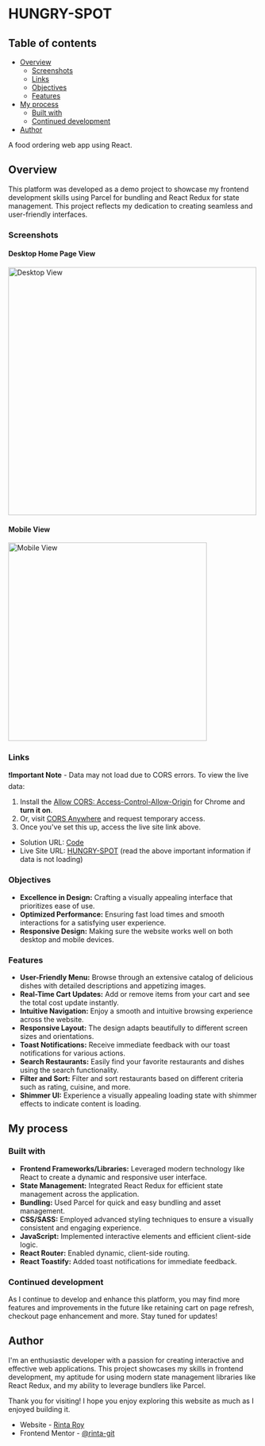 # HUNGRY-SPOT

## Table of contents

- [Overview](#overview)
  - [Screenshots](#screenshots)
  - [Links](#links)
  - [Objectives](#objectives)
  - [Features](#features)
- [My process](#my-process)
  - [Built with](#built-with)
  - [Continued development](#continued-development)
- [Author](#author)

A food ordering web app using React.

## Overview
This platform was developed as a demo project to showcase my frontend development skills using Parcel for bundling and React Redux for state management. This project reflects my dedication to creating seamless and user-friendly interfaces.

### Screenshots

#### Desktop Home Page View 
<img src="./screenshorts/dView.png" alt="Desktop View" width="500"/>

#### Mobile View 
<img src="./screenshorts/mView.png" alt="Mobile View" width="400"/>

### Links
:exclamation:**Important Note** - Data may not load due to CORS errors. 
To view the live data:
   1. Install the [Allow CORS: Access-Control-Allow-Origin](https://chromewebstore.google.com/detail/allow-cors-access-control/lhobafahddgcelffkeicbaginigeejlf) for Chrome and **turn it on**. 
   2. Or, visit [CORS Anywhere](https://cors-anywhere.herokuapp.com/corsdemo) and request temporary access. 
   3. Once you've set this up, access the live site link above.

- Solution URL: [Code](https://github.com/rinta-git/HUNGRY-SPOT/blob/main/src/App.js)
- Live Site URL: [HUNGRY-SPOT](https://hungry-spot-rr.netlify.app/) (read the above important information if data is not loading)

### Objectives
- **Excellence in Design:** Crafting a visually appealing interface that prioritizes ease of use.
- **Optimized Performance:** Ensuring fast load times and smooth interactions for a satisfying user experience.
- **Responsive Design:** Making sure the website works well on both desktop and mobile devices.

### Features
- **User-Friendly Menu:** Browse through an extensive catalog of delicious dishes with detailed descriptions and appetizing images.
- **Real-Time Cart Updates:** Add or remove items from your cart and see the total cost update instantly.
- **Intuitive Navigation:** Enjoy a smooth and intuitive browsing experience across the website.
- **Responsive Layout:** The design adapts beautifully to different screen sizes and orientations.
- **Toast Notifications:** Receive immediate feedback with our toast notifications for various actions.
- **Search Restaurants:** Easily find your favorite restaurants and dishes using the search functionality.
- **Filter and Sort:** Filter and sort restaurants based on different criteria such as rating, cuisine, and more.
- **Shimmer UI:** Experience a visually appealing loading state with shimmer effects to indicate content is loading.

## My process

### Built with
- **Frontend Frameworks/Libraries:** Leveraged modern technology like React to create a dynamic and responsive user interface.
- **State Management:** Integrated React Redux for efficient state management across the application.
- **Bundling:** Used Parcel for quick and easy bundling and asset management.
- **CSS/SASS:** Employed advanced styling techniques to ensure a visually consistent and engaging experience.
- **JavaScript:** Implemented interactive elements and efficient client-side logic.
- **React Router:** Enabled dynamic, client-side routing.
- **React Toastify:** Added toast notifications for immediate feedback.

### Continued development
As I continue to develop and enhance this platform, you may find more features and improvements in the future like retaining cart on page refresh, checkout page enhancement and more. Stay tuned for updates!

## Author
I'm an enthusiastic developer with a passion for creating interactive and effective web applications. This project showcases my skills in frontend development, my aptitude for using modern state management libraries like React Redux, and my ability to leverage bundlers like Parcel.

Thank you for visiting! I hope you enjoy exploring this website as much as I enjoyed building it.
- Website - [Rinta Roy](https://www.linkedin.com/in/rinta-roy)
- Frontend Mentor - [@rinta-git](https://www.frontendmentor.io/profile/rinta-git)
